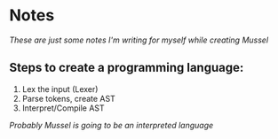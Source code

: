 # Notes
*These are just some notes I'm writing for myself while creating Mussel*

## Steps to create a programming language:
1. Lex the input (Lexer)
2. Parse tokens, create AST
3. Interpret/Compile AST

*Probably Mussel is going to be an interpreted language*